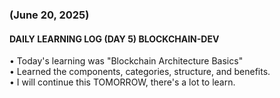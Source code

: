 ### (June 20, 2025)  
#### DAILY LEARNING LOG (DAY 5) BLOCKCHAIN-DEV  
• Today's learning was "Blockchain Architecture Basics"  
• Learned the components, categories, structure, and benefits.  
• I will continue this TOMORROW, there's a lot to learn.